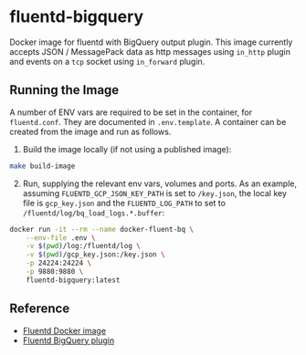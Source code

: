 # fluentd-bigquery

Docker image for fluentd with BigQuery output plugin. This image currently accepts JSON / MessagePack data as http messages using `in_http` plugin and events on a `tcp` socket using `in_forward` plugin.

## Running the Image
A number of ENV vars are required to be set in the container, for `fluentd.conf`. They are documented in `.env.template`. A container can be created from the image and run as follows.
1. Build the image locally (if not using a published image):

```sh
make build-image
```
2. Run, supplying the relevant env vars, volumes and ports. As an example, assuming `FLUENTD_GCP_JSON_KEY_PATH` is set to `/key.json`, the local key file is `gcp_key.json` and the `FLUENTD_LOG_PATH` to set to `/fluentd/log/bq_load_logs.*.buffer`:

```sh
docker run -it --rm --name docker-fluent-bq \
    --env-file .env \
    -v $(pwd)/log:/fluentd/log \
    -v $(pwd)/gcp_key.json:/key.json \
    -p 24224:24224 \
    -p 9880:9880 \
    fluentd-bigquery:latest
```

## Reference
* [Fluentd Docker image](https://hub.docker.com/r/fluent/fluentd/)
* [Fluentd BigQuery plugin](https://github.com/fluent-plugins-nursery/fluent-plugin-bigquery)